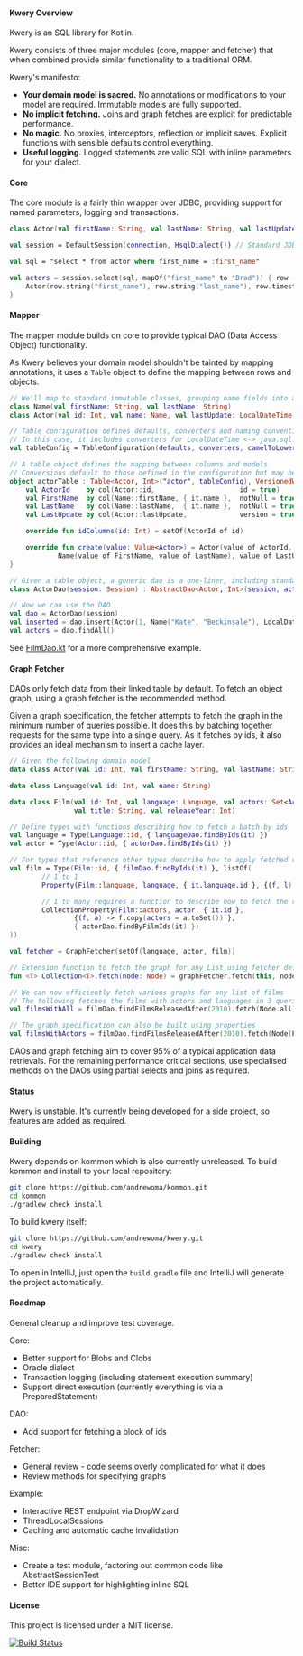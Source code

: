 #### Kwery Overview

Kwery is an SQL library for Kotlin.

Kwery consists of three major modules (core, mapper and fetcher) that when combined provide similar
functionality to a traditional ORM.

Kwery's manifesto:
* **Your domain model is sacred.** No annotations or modifications to your model are required. Immutable models are fully supported.
* **No implicit fetching.** Joins and graph fetches are explicit for predictable performance.
* **No magic.** No proxies, interceptors, reflection or implicit saves. Explicit functions with sensible defaults control everything.
* **Useful logging.** Logged statements are valid SQL with inline parameters for your dialect.

#### Core

The core module is a fairly thin wrapper over JDBC, providing support for named parameters, logging
and transactions.
```kotlin
class Actor(val firstName: String, val lastName: String, val lastUpdate: Timestamp)

val session = DefaultSession(connection, HsqlDialect()) // Standard JDBC connection

val sql = "select * from actor where first_name = :first_name"

val actors = session.select(sql, mapOf("first_name" to "Brad")) { row ->
    Actor(row.string("first_name"), row.string("last_name"), row.timestamp("last_update"))
}
```

#### Mapper

The mapper module builds on core to provide typical DAO (Data Access Object) functionality.

As Kwery believes your domain model shouldn't be tainted by mapping annotations,
it uses a ``Table`` object to define the mapping between rows and objects.

```kotlin
// We'll map to standard immutable classes, grouping name fields into a class
class Name(val firstName: String, val lastName: String)
class Actor(val id: Int, val name: Name, val lastUpdate: LocalDateTime)

// Table configuration defines defaults, converters and naming conventions
// In this case, it includes converters for LocalDateTime <-> java.sql.Timestamp
val tableConfig = TableConfiguration(defaults, converters, camelToLowerUnderscore)

// A table object defines the mapping between columns and models
// Conversions default to those defined in the configuration but may be overridden
object actorTable : Table<Actor, Int>("actor", tableConfig), VersionedWithTimestamp {
    val ActorId    by col(Actor::id,                     id = true)
    val FirstName  by col(Name::firstName, { it.name },  notNull = true)
    val LastName   by col(Name::lastName,  { it.name },  notNull = true)
    val LastUpdate by col(Actor::lastUpdate,             version = true)

    override fun idColumns(id: Int) = setOf(ActorId of id)

    override fun create(value: Value<Actor>) = Actor(value of ActorId,
            Name(value of FirstName, value of LastName), value of LastUpdate)
}

// Given a table object, a generic dao is a one-liner, including standard CRUD operations
class ActorDao(session: Session) : AbstractDao<Actor, Int>(session, actorTable, { it.id })

// Now we can use the DAO
val dao = ActorDao(session)
val inserted = dao.insert(Actor(1, Name("Kate", "Beckinsale"), LocalDateTime.now())
val actors = dao.findAll()
```

See [FilmDao.kt](/mapper/src/test/kotlin/com/github/andrewoma/kwery/mappertest/example/FilmDao.kt) for
a more comprehensive example.

#### Graph Fetcher

DAOs only fetch data from their linked table by default. To fetch an object graph, using
a graph fetcher is the recommended method.

Given a graph specification, the fetcher attempts to fetch the graph in the minimum
number of queries possible. It does this by batching together requests for the same
type into a single query. As it fetches by ids, it also provides an ideal
mechanism to insert a cache layer.

```kotlin
// Given the following domain model
data class Actor(val id: Int, val firstName: String, val lastName: String)

data class Language(val id: Int, val name: String)

data class Film(val id: Int, val language: Language, val actors: Set<Actor>,
                val title: String, val releaseYear: Int)

// Define types with functions describing how to fetch a batch by ids
val language = Type(Language::id, { languageDao.findByIds(it) })
val actor = Type(Actor::id, { actorDao.findByIds(it) })

// For types that reference other types describe how to apply fetched values
val film = Type(Film::id, { filmDao.findByIds(it) }, listOf(
        // 1 to 1
        Property(Film::language, language, { it.language.id }, {(f, l) -> f.copy(language = l) }),

        // 1 to many requires a function to describe how to fetch the related objects
        CollectionProperty(Film::actors, actor, { it.id },
                {(f, a) -> f.copy(actors = a.toSet()) },
                { actorDao.findByFilmIds(it) })
))

val fetcher = GraphFetcher(setOf(language, actor, film))

// Extension function to fetch the graph for any List using fetcher defined above
fun <T> Collection<T>.fetch(node: Node) = graphFetcher.fetch(this, node)

// We can now efficiently fetch various graphs for any list of films
// The following fetches the films with actors and languages in 3 queries
val filmsWithAll = filmDao.findFilmsReleasedAfter(2010).fetch(Node.all)

// The graph specification can also be built using properties
val filmsWithActors = filmDao.findFilmsReleasedAfter(2010).fetch(Node(Film::actors.node()))
```

DAOs and graph fetching aim to cover 95% of a typical application data retrievals. For the
remaining performance critical sections, use specialised methods on the DAOs using
partial selects and joins as required.

#### Status

Kwery is unstable. It's currently being developed for a side project, so features are added as required.

#### Building

Kwery depends on kommon which is also currently unreleased. To build kommon and install to your local repository:
```bash
git clone https://github.com/andrewoma/kommon.git
cd kommon
./gradlew check install
```

To build kwery itself:
```bash
git clone https://github.com/andrewoma/kwery.git
cd kwery
./gradlew check install
```

To open in IntelliJ, just open the ``build.gradle`` file and IntelliJ will generate the project automatically.

#### Roadmap

General cleanup and improve test coverage.

Core:
* Better support for Blobs and Clobs
* Oracle dialect
* Transaction logging (including statement execution summary)
* Support direct execution (currently everything is via a PreparedStatement)

DAO:
* Add support for fetching a block of ids

Fetcher:
* General review - code seems overly complicated for what it does
* Review methods for specifying graphs

Example:
* Interactive REST endpoint via DropWizard
* ThreadLocalSessions
* Caching and automatic cache invalidation

Misc:
* Create a test module, factoring out common code like AbstractSessionTest
* Better IDE support for highlighting inline SQL

#### License
This project is licensed under a MIT license.

[![Build Status](https://travis-ci.org/andrewoma/kwery.svg?branch=master)](https://travis-ci.org/andrewoma/kwery)
